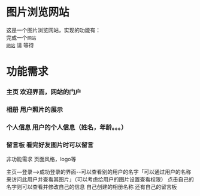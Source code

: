 图片浏览网站
============
这是一个图片浏览网站，实现的功能有：<BR/>
完成一个`网站`<br/>
[`网站`](www.somewhere.com "无效网站")
请
等待

# 功能需求

### 主页			欢迎界面，网站的门户
### 相册			用户照片的展示
### 个人信息		用户的个人信息（姓名，年龄。。。）
### 留言板		看完好友图片时可以留言

非功能需求
页面风格，logo等

主页—登录-->成功登录的界面--可以查看别的用户的名字「可以通过用户的名称来访问此用户并查看其图片」（可以考虑给用户的图片设置查看权限）   点击自己的名字则可以查看并修改自己的信息    自己创建的相册名称     还有自己的留言板

